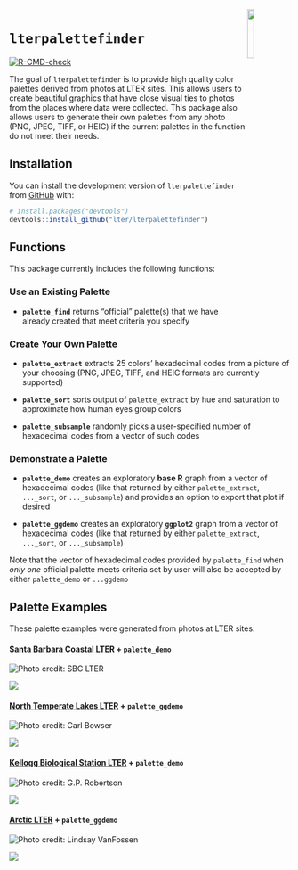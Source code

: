 
<!-- README.md is generated from README.Rmd. Please edit that file -->

<img src="inst/images/lterpalettefinder_hex.png" align="right" width="15%"/>

# `lterpalettefinder`

<!-- badges: start -->

[![R-CMD-check](https://github.com/lter/lterpalettefinder/workflows/R-CMD-check/badge.svg)](https://github.com/lter/lterpalettefinder/actions)

<!-- badges: end -->

The goal of `lterpalettefinder` is to provide high quality color
palettes derived from photos at LTER sites. This allows users to create
beautiful graphics that have close visual ties to photos from the places
where data were collected. This package also allows users to generate
their own palettes from any photo (PNG, JPEG, TIFF, or HEIC) if the
current palettes in the function do not meet their needs.

## Installation

You can install the development version of `lterpalettefinder` from
[GitHub](https://github.com/) with:

``` r
# install.packages("devtools")
devtools::install_github("lter/lterpalettefinder")
```

## Functions

This package currently includes the following functions:

### Use an Existing Palette

-   **`palette_find`** returns “official” palette(s) that we have
    already created that meet criteria you specify

### Create Your Own Palette

-   **`palette_extract`** extracts 25 colors’ hexadecimal codes from a
    picture of your choosing (PNG, JPEG, TIFF, and HEIC formats are
    currently supported)

-   **`palette_sort`** sorts output of `palette_extract` by hue and
    saturation to approximate how human eyes group colors

-   **`palette_subsample`** randomly picks a user-specified number of
    hexadecimal codes from a vector of such codes

### Demonstrate a Palette

-   **`palette_demo`** creates an exploratory **base R** graph from a
    vector of hexadecimal codes (like that returned by either
    `palette_extract`, `..._sort`, or `..._subsample`) and provides an
    option to export that plot if desired

-   **`palette_ggdemo`** creates an exploratory **`ggplot2`** graph from
    a vector of hexadecimal codes (like that returned by either
    `palette_extract`, `..._sort`, or `..._subsample`)

Note that the vector of hexadecimal codes provided by `palette_find`
when *only one* official palette meets criteria set by user will also be
accepted by either `palette_demo` or `...ggdemo`

## Palette Examples

These palette examples were generated from photos at LTER sites.

#### [Santa Barbara Coastal LTER](https://sbclter.msi.ucsb.edu/) + `palette_demo`

<img src="update-palette-options/official photos/SBC-kelp forest.jpeg" alt="Photo credit: SBC LTER" />

![](man/figures/README-sbc-extract-1.png)<!-- -->

#### [North Temperate Lakes LTER](https://lter.limnology.wisc.edu/) + `palette_ggdemo`

<img src="update-palette-options/official photos/NTL-lakes.jpeg" alt="Photo credit: Carl Bowser" />

![](man/figures/README-ntl-extract-1.png)<!-- -->

#### [Kellogg Biological Station LTER](https://lter.kbs.msu.edu/) + `palette_demo`

<img src="update-palette-options/official photos/KBS-burn.jpeg" alt="Photo credit: G.P. Robertson" />

![](man/figures/README-kbs-extract-1.png)<!-- -->

#### [Arctic LTER](https://arc-lter.ecosystems.mbl.edu/) + `palette_ggdemo`

<img src="update-palette-options/official photos/ARC-sunrise.jpeg" alt="Photo credit: Lindsay VanFossen" />

![](man/figures/README-arc-extract-1.png)<!-- -->
